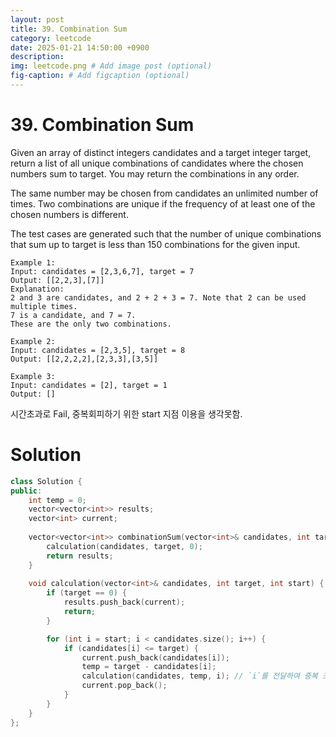 ```yaml
---
layout: post
title: 39. Combination Sum
category: leetcode
date: 2025-01-21 14:50:00 +0900
description: 
img: leetcode.png # Add image post (optional)
fig-caption: # Add figcaption (optional)
---
```



# 39. Combination Sum

Given an array of distinct integers candidates and a target integer target, return a list of all unique combinations of candidates where the chosen numbers sum to target. You may return the combinations in any order.

The same number may be chosen from candidates an unlimited number of times. Two combinations are unique if the 
frequency
 of at least one of the chosen numbers is different.

The test cases are generated such that the number of unique combinations that sum up to target is less than 150 combinations for the given input.

 
```
Example 1:
Input: candidates = [2,3,6,7], target = 7
Output: [[2,2,3],[7]]
Explanation:
2 and 3 are candidates, and 2 + 2 + 3 = 7. Note that 2 can be used multiple times.
7 is a candidate, and 7 = 7.
These are the only two combinations.
```

```
Example 2:
Input: candidates = [2,3,5], target = 8
Output: [[2,2,2,2],[2,3,3],[3,5]]
```

```
Example 3:
Input: candidates = [2], target = 1
Output: []
```

시간초과로 Fail, 중복회피하기 위한 start 지점 이용을 생각못함.

# Solution
```cpp
class Solution {
public:
    int temp = 0;
    vector<vector<int>> results;
    vector<int> current;
    
    vector<vector<int>> combinationSum(vector<int>& candidates, int target) {
        calculation(candidates, target, 0);
        return results;
    }
    
    void calculation(vector<int>& candidates, int target, int start) {
        if (target == 0) {
            results.push_back(current);
            return;
        }

        for (int i = start; i < candidates.size(); i++) {
            if (candidates[i] <= target) {
                current.push_back(candidates[i]);
                temp = target - candidates[i];
                calculation(candidates, temp, i); // `i`를 전달하여 중복 조합을 방지
                current.pop_back();
            }
        }
    }
};
```

